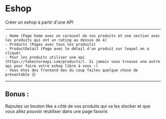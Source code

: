 # Eshop

Créer un eshop à partir d'une API

---

```
- Home (Page home avec un carousel de vos produits et une section avec les produits qui ont un rating au dessus de 4)
- Products (Pages avec tous les produits)
- ProductDetail (Page avec le détail d'un produit sur lequel on a cliqué)
- Pour les produits utiliser une api (https://fakestoreapi.com/products/). Si jamais vous trouvez une autre api pour faire votre eshop libre à vous :)
- Vous êtes des frontend dev du coup faites quelque chose de présentable 😉
```

---

## Bonus :

Rajoutez un bouton like a côté de vos produits qui va les stocker et que vous allez pouvoir réutiliser dans une page favoris
